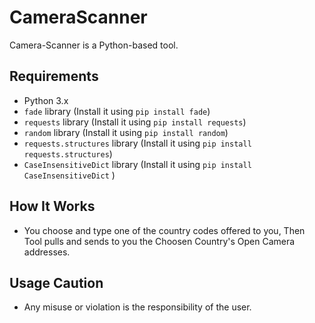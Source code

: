 # CameraScanner

Camera-Scanner is a Python-based tool.

## Requirements
- Python 3.x
- `fade` library (Install it using `pip install fade`)
- `requests` library (Install it using `pip install requests`)
- `random` library (Install it using `pip install random`)
- `requests.structures` library (Install it using `pip install requests.structures`)
- `CaseInsensitiveDict` library (Install it using `pip install CaseInsensitiveDict` )


## How It Works
- You choose and type one of the country codes offered to you,
Then Tool pulls and sends to you the Choosen Country's Open Camera addresses.

## Usage Caution
- Any misuse or violation is the responsibility of the user.
